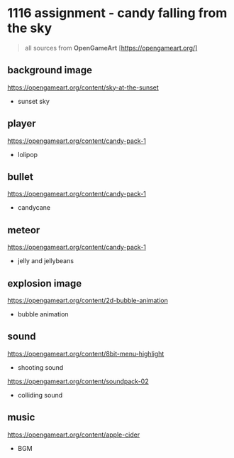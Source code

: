  1116 assignment - candy falling from the sky
===================
> all sources from **OpenGameArt** [https://opengameart.org/]
## background image
https://opengameart.org/content/sky-at-the-sunset
* sunset sky
## player
https://opengameart.org/content/candy-pack-1
* lolipop
## bullet
https://opengameart.org/content/candy-pack-1
* candycane
## meteor
https://opengameart.org/content/candy-pack-1
* jelly and jellybeans

## explosion image
https://opengameart.org/content/2d-bubble-animation  
* bubble animation

## sound
https://opengameart.org/content/8bit-menu-highlight

* shooting sound
  
https://opengameart.org/content/soundpack-02

* colliding sound
## music
https://opengameart.org/content/apple-cider
* BGM

